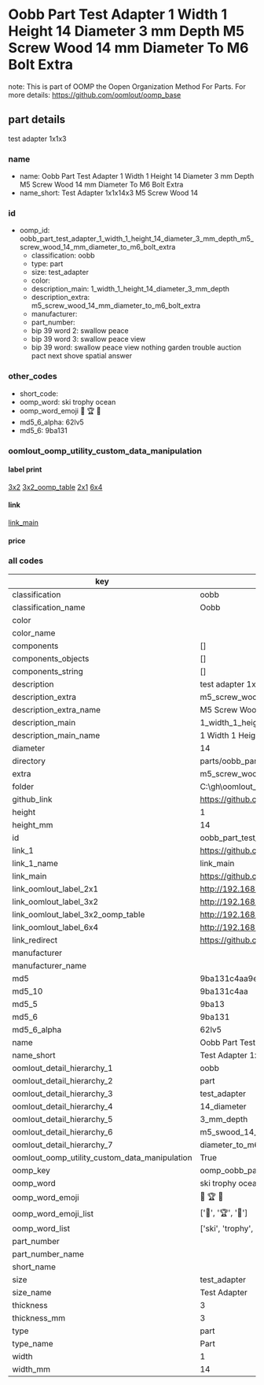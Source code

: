 # Oobb Part Test Adapter 1 Width 1 Height 14 Diameter 3 mm Depth M5 Screw Wood 14 mm Diameter To M6 Bolt Extra  

note: This is part of OOMP the Oopen Organization Method For Parts. For more details: https://github.com/oomlout/oomp_base

##  part details
  



test adapter 1x1x3



### name
* name: Oobb Part Test Adapter 1 Width 1 Height 14 Diameter 3 mm Depth M5 Screw Wood 14 mm Diameter To M6 Bolt Extra
* name_short: Test Adapter 1x1x14x3 M5 Screw Wood 14
### id
* oomp_id: oobb_part_test_adapter_1_width_1_height_14_diameter_3_mm_depth_m5_screw_wood_14_mm_diameter_to_m6_bolt_extra
  * classification: oobb
  * type: part
  * size: test_adapter
  * color: 
  * description_main: 1_width_1_height_14_diameter_3_mm_depth
  * description_extra: m5_screw_wood_14_mm_diameter_to_m6_bolt_extra
  * manufacturer: 
  * part_number: 
  * bip 39 word 2: swallow peace
  * bip 39 word 3: swallow peace view
  * bip 39 word: swallow peace view nothing garden trouble auction pact next shove spatial answer

### other_codes
* short_code: 
* oomp_word: ski trophy ocean
* oomp_word_emoji :ski: :trophy: :ocean:
* md5_6_alpha: 62lv5
* md5_6: 9ba131






### oomlout_oomp_utility_custom_data_manipulation
#### label print
[3x2](http://192.168.1.245:1112/?label=oomp%2062lv5)
[3x2_oomp_table](http://192.168.1.108:1112/?label=oomp%2062lv5)
[2x1](http://192.168.1.242:1112/?label=oomp%2062lv5)
[6x4](http://192.168.1.55:1112/?label=oomp%2062lv5)    

#### link

[link_main](https://github.com/oomlout/oomlout_oobb_version_4_generated_parts/tree/main/navigation_oomp/oobb/part/test_adapter/1_width_1_height_14_diameter_3_mm_depth/m5_screw_wood_14_mm_diameter_to_m6_bolt_extra/part)                              

#### price







### all codes 
| key | value |  
| --- | --- |  
| classification | oobb |  
| classification_name | Oobb |  
| color |  |  
| color_name |  |  
| components | [] |  
| components_objects | [] |  
| components_string | [] |  
| description | test adapter 1x1x3 |  
| description_extra | m5_screw_wood_14_mm_diameter_to_m6_bolt_extra |  
| description_extra_name | M5 Screw Wood 14 mm Diameter To M6 Bolt Extra |  
| description_main | 1_width_1_height_14_diameter_3_mm_depth |  
| description_main_name | 1 Width 1 Height 14 Diameter 3 mm Depth |  
| diameter | 14 |  
| directory | parts/oobb_part_test_adapter_1_width_1_height_14_diameter_3_mm_depth_m5_screw_wood_14_mm_diameter_to_m6_bolt_extra |  
| extra | m5_screw_wood_14_mm_diameter_to_m6_bolt |  
| folder | C:\gh\oomlout_oobb_version_4_generated_parts\parts\oobb_part_test_adapter_1_width_1_height_14_diameter_3_mm_depth_m5_screw_wood_14_mm_diameter_to_m6_bolt_extra |  
| github_link | https://github.com/oomlout/oomlout_oomp_part_src/tree/main/parts/oobb_part_test_adapter_1_width_1_height_14_diameter_3_mm_depth_m5_screw_wood_14_mm_diameter_to_m6_bolt_extra |  
| height | 1 |  
| height_mm | 14 |  
| id | oobb_part_test_adapter_1_width_1_height_14_diameter_3_mm_depth_m5_screw_wood_14_mm_diameter_to_m6_bolt_extra |  
| link_1 | https://github.com/oomlout/oomlout_oobb_version_4_generated_parts/tree/main/navigation_oomp/oobb/part/test_adapter/1_width_1_height_14_diameter_3_mm_depth/m5_screw_wood_14_mm_diameter_to_m6_bolt_extra/part |  
| link_1_name | link_main |  
| link_main | https://github.com/oomlout/oomlout_oobb_version_4_generated_parts/tree/main/navigation_oomp/oobb/part/test_adapter/1_width_1_height_14_diameter_3_mm_depth/m5_screw_wood_14_mm_diameter_to_m6_bolt_extra/part |  
| link_oomlout_label_2x1 | http://192.168.1.242:1112/?label=oomp%2062lv5 |  
| link_oomlout_label_3x2 | http://192.168.1.245:1112/?label=oomp%2062lv5 |  
| link_oomlout_label_3x2_oomp_table | http://192.168.1.108:1112/?label=oomp%2062lv5 |  
| link_oomlout_label_6x4 | http://192.168.1.55:1112/?label=oomp%2062lv5 |  
| link_redirect | https://github.com/oomlout/oomlout_oobb_version_4_generated_parts/tree/main/parts/oobb_test_adapter_01_01_14_03_ex_m5_screw_wood_14_mm_diameter_to_m6_bolt |  
| manufacturer |  |  
| manufacturer_name |  |  
| md5 | 9ba131c4aa9ea1dfa42fd96de7e876d8 |  
| md5_10 | 9ba131c4aa |  
| md5_5 | 9ba13 |  
| md5_6 | 9ba131 |  
| md5_6_alpha | 62lv5 |  
| name | Oobb Part Test Adapter 1 Width 1 Height 14 Diameter 3 mm Depth M5 Screw Wood 14 mm Diameter To M6 Bolt Extra |  
| name_short | Test Adapter 1x1x14x3 M5 Screw Wood 14 |  
| oomlout_detail_hierarchy_1 | oobb |  
| oomlout_detail_hierarchy_2 | part |  
| oomlout_detail_hierarchy_3 | test_adapter |  
| oomlout_detail_hierarchy_4 | 14_diameter |  
| oomlout_detail_hierarchy_5 | 3_mm_depth |  
| oomlout_detail_hierarchy_6 | m5_swood_14_mm |  
| oomlout_detail_hierarchy_7 | diameter_to_m6_bolt_extra |  
| oomlout_oomp_utility_custom_data_manipulation | True |  
| oomp_key | oomp_oobb_part_test_adapter_1_width_1_height_14_diameter_3_mm_depth_m5_screw_wood_14_mm_diameter_to_m6_bolt_extra |  
| oomp_word | ski trophy ocean |  
| oomp_word_emoji | :ski: :trophy: :ocean: |  
| oomp_word_emoji_list | [':ski:', ':trophy:', ':ocean:'] |  
| oomp_word_list | ['ski', 'trophy', 'ocean'] |  
| part_number |  |  
| part_number_name |  |  
| short_name |  |  
| size | test_adapter |  
| size_name | Test Adapter |  
| thickness | 3 |  
| thickness_mm | 3 |  
| type | part |  
| type_name | Part |  
| width | 1 |  
| width_mm | 14 |  

